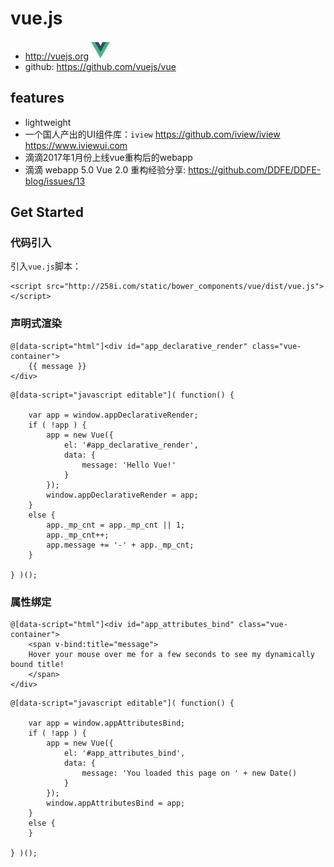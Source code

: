 # vue.js

* <http://vuejs.org> <img src="./img/vuejs-logo.png" height="30"> 
* github:  <https://github.com/vuejs/vue>



## features

* lightweight
* 一个国人产出的UI组件库：`iview` <https://github.com/iview/iview> <https://www.iviewui.com>
* 滴滴2017年1月份上线vue重构后的webapp
* 滴滴 webapp 5.0 Vue 2.0 重构经验分享: <https://github.com/DDFE/DDFE-blog/issues/13>




<style type="text/css">
@import "http://258i.com/static/bower_components/snippets/css/mp/style.css";
.vue-container {
    border: 1px dotted #999;
    margin: 10px 0;
    padding: 5px;
}
</style>

<script src="http://258i.com/static/bower_components/jquery/dist/jquery.min.js"></script>
<script src="http://258i.com/static/bower_components/snippets/js/mp/fly.js"></script>
<script src="http://258i.com/static/bower_components/vue/dist/vue.js"></script>




## Get Started

### 代码引入

引入`vue.js`脚本：

    <script src="http://258i.com/static/bower_components/vue/dist/vue.js"></script>


### 声明式渲染

<div id="test_declarative_render_js" class="test">
<div class="test-container">

    @[data-script="html"]<div id="app_declarative_render" class="vue-container">
        {{ message }}
    </div>

</div>
<div class="test-console"></div>
<div class="test-panel">
</div>
</div>


<div id="test_declarative_render" class="test">
<div class="test-container">

    @[data-script="javascript editable"]( function() {

        var app = window.appDeclarativeRender;
        if ( !app ) {
            app = new Vue({
                el: '#app_declarative_render',
                data: {
                    message: 'Hello Vue!'
                }
            });
            window.appDeclarativeRender = app;
        }
        else {
            app._mp_cnt = app._mp_cnt || 1;
            app._mp_cnt++;
            app.message += '-' + app._mp_cnt;
        }

    } )();

</div>
<div class="test-console"></div>
<div class="test-panel">
</div>
</div>




### 属性绑定

<div id="test_attributes_bind_js" class="test">
<div class="test-container">

    @[data-script="html"]<div id="app_attributes_bind" class="vue-container">
        <span v-bind:title="message">
        Hover your mouse over me for a few seconds to see my dynamically bound title!
        </span>
    </div>

</div>
<div class="test-console"></div>
<div class="test-panel">
</div>
</div>


<div id="test_attributes_bind" class="test">
<div class="test-container">

    @[data-script="javascript editable"]( function() {

        var app = window.appAttributesBind;
        if ( !app ) {
            app = new Vue({
                el: '#app_attributes_bind',
                data: {
                    message: 'You loaded this page on ' + new Date()
                }
            });
            window.appAttributesBind = app;
        }
        else {
        }

    } )();

</div>
<div class="test-console"></div>
<div class="test-panel">
</div>
</div>
